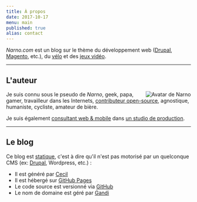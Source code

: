 ```yaml
---
title: À propos
date: 2017-10-17
menu: main
published: true
alias: contact
---
```

_Narno.com_ est un blog sur le thème du développement web ([Drupal](/tags/drupal/), [Magento](/tags/magento/), etc.), du [vélo](/tags/velo/) et des [jeux vidéo](/tags/jeux-video/).

----

## L'auteur

<img alt="Avatar de Narno" title="Narno" src="https://gravatar.com/avatar/324fa39cabc600993a68d1aeace25f90?s=128" style="float:right;">

Je suis connu sous le pseudo de _Narno_, geek, papa, gamer, travailleur dans les Internets, [contributeur open-source](https://github.com/Narno), agnostique, humaniste, cycliste, amateur de bière.

Je suis également [consultant web & mobile](https://arnaudligny.fr) dans [un studio de production](https://adfab.fr).

----

## Le blog

Ce blog est [statique](https://frank.taillandier.me/2016/03/08/les-gestionnaires-de-contenu-statique/), c'est à dire qu'il n'est pas motorisé par un quelconque CMS (ex: [Drupal](/tags/drupal), Wordpress, etc.) :
* Il est généré par [Cecil](https://cecil.app)
* Il est hébergé sur [GitHub Pages](https://pages.github.com)
* Le code source est versionné via [GitHub](https://github.com/Narno/narno.com)
* Le nom de domaine est géré par [Gandi](http://gandi.net)
